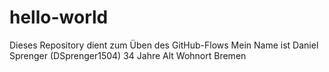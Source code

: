 # hello-world
Dieses Repository dient zum Üben des GitHub-Flows
Mein Name ist Daniel Sprenger (DSprenger1504)
34 Jahre Alt
Wohnort Bremen
